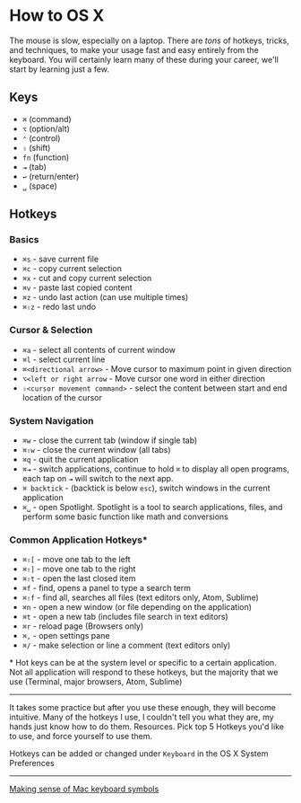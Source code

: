# How to OS X

The mouse is slow, especially on a laptop. There are *tons* of hotkeys, tricks, and techniques, to make your usage fast and easy entirely from the keyboard. You will certainly learn many of these during your career, we'll start by learning just a few.

Keys
-------
- `⌘` (command)
- `⌥` (option/alt)
- `⌃` (control)
- `⇧` (shift)
- `fn` (function)
- `⇥` (tab)
- `↩` (return/enter)
- `␣` (space)

Hotkeys
-------
### Basics
- `⌘s` - save current file
- `⌘c` - copy current selection
- `⌘x` - cut and copy current selection
- `⌘v` - paste last copied content
- `⌘z` - undo last action (can use multiple times)
- `⌘⇧z` - redo last undo

### Cursor & Selection
- `⌘a` - select all contents of current window
- `⌘l` - select current line
- `⌘<directional arrow>` - Move cursor to maximum point in given direction
- `⌥<left or right arrow` - Move cursor one word in either direction
- `⇧<cursor movement command>` - select the content between start and end location of the cursor

### System Navigation
- `⌘w` - close the current tab (window if single tab)
- `⌘⇧w` - close the current window (all tabs)
- `⌘q` - quit the current application
- `⌘⇥` - switch applications, continue to hold `⌘` to display all open programs, each tap on `⇥` will switch to the next app.
- `⌘ backtick` - (backtick is below `esc`), switch windows in the current application
- `⌘␣` - open Spotlight. Spotlight is a tool to search applications, files, and perform some basic function like math and conversions

### Common Application Hotkeys\*
- `⌘⇧[` - move one tab to the left
- `⌘⇧]` - move one tab to the right
- `⌘⇧t` - open the last closed item
- `⌘f` - find, opens a panel to type a search term
- `⌘⇧f` - find all, searches all files (text editors only, Atom, Sublime)
- `⌘n` - open a new window (or file depending on the application)
- `⌘t` - open a new tab (includes file search in text editors)
- `⌘r` - reload page (Browsers only)
- `⌘,` - open settings pane
- `⌘/` - make selection or line a comment (text editors only)

\* Hot keys can be at the system level or specific to a certain application. Not all application will respond to these hotkeys, but the majority that we use (Terminal, major browsers, Atom, Sublime)

------

It takes some practice but after you use these enough, they will become intuitive. Many of the hotkeys I use, I couldn't tell you what they are, my hands just know how to do them.
Resources. Pick top 5 Hotkeys you'd like to use, and force yourself to use them.

Hotkeys can be added or changed under `Keyboard` in the OS X System Preferences

---------

[Making sense of Mac keyboard symbols](http://osxdaily.com/2012/03/27/making-sense-of-mac-keyboard-symbols/)

